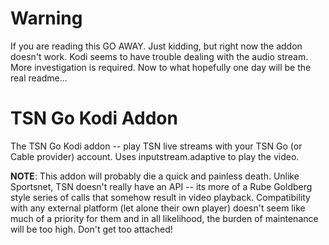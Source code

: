 # Warning

If you are reading this GO AWAY. Just kidding, but right now the addon doesn't
work. Kodi seems to have trouble dealing with the audio stream. More
investigation is required. Now to what hopefully one day will be the real
readme...

# TSN Go Kodi Addon

The TSN Go Kodi addon -- play TSN live streams with your TSN Go (or Cable
provider) account. Uses inputstream.adaptive to play the video.

**NOTE**: This addon will probably die a quick and painless death. Unlike
Sportsnet, TSN doesn't really have an API -- its more of a Rube Goldberg style
series of calls that somehow result in video playback. Compatibility with any
external platform (let alone their own player) doesn't seem like much of a
priority for them and in all likelihood, the burden of maintenance will be too
high. Don't get too attached!
